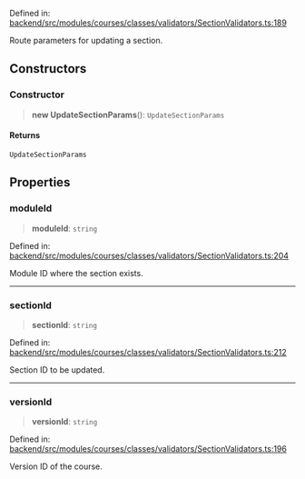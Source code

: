 Defined in: [backend/src/modules/courses/classes/validators/SectionValidators.ts:189](https://github.com/continuousactivelearning/vibe/blob/e164f8b2c6380dfb48305a4531b51d78f4a518e5/backend/src/modules/courses/classes/validators/SectionValidators.ts#L189)

Route parameters for updating a section.

## Constructors

### Constructor

> **new UpdateSectionParams**(): `UpdateSectionParams`

#### Returns

`UpdateSectionParams`

## Properties

### moduleId

> **moduleId**: `string`

Defined in: [backend/src/modules/courses/classes/validators/SectionValidators.ts:204](https://github.com/continuousactivelearning/vibe/blob/e164f8b2c6380dfb48305a4531b51d78f4a518e5/backend/src/modules/courses/classes/validators/SectionValidators.ts#L204)

Module ID where the section exists.

***

### sectionId

> **sectionId**: `string`

Defined in: [backend/src/modules/courses/classes/validators/SectionValidators.ts:212](https://github.com/continuousactivelearning/vibe/blob/e164f8b2c6380dfb48305a4531b51d78f4a518e5/backend/src/modules/courses/classes/validators/SectionValidators.ts#L212)

Section ID to be updated.

***

### versionId

> **versionId**: `string`

Defined in: [backend/src/modules/courses/classes/validators/SectionValidators.ts:196](https://github.com/continuousactivelearning/vibe/blob/e164f8b2c6380dfb48305a4531b51d78f4a518e5/backend/src/modules/courses/classes/validators/SectionValidators.ts#L196)

Version ID of the course.
